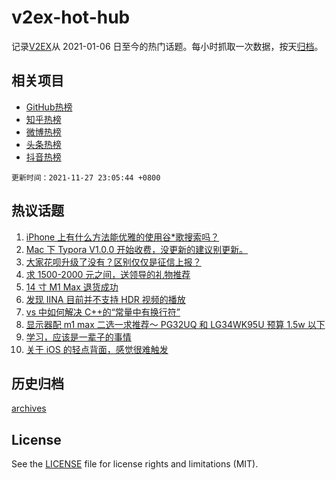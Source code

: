 # v2ex-hot-hub

 记录[V2EX](https://www.v2ex.com/)从 2021-01-06 日至今的热门话题。每小时抓取一次数据，按天[归档](archives)。
 
 ## 相关项目

- [GitHub热榜](https://github.com/snaildev/github-hot-hub)
- [知乎热榜](https://github.com/snaildev/zhihu-hot-hub)
- [微博热榜](https://github.com/snaildev/weibo-hot-hub)
- [头条热榜](https://github.com/snaildev/toutiao-hot-hub)
- [抖音热榜](https://github.com/snaildev/douyin-hot-hub)


 `更新时间：2021-11-27 23:05:44 +0800`

## 热议话题

1. [iPhone 上有什么方法能优雅的使用谷*歌搜索吗？](https://www.v2ex.com/t/818326)
1. [Mac 下 Typora V1.0.0 开始收费，没更新的建议别更新。](https://www.v2ex.com/t/818303)
1. [大家花呗升级了没有？区别仅仅是征信上报？](https://www.v2ex.com/t/818336)
1. [求 1500-2000 元之间，送领导的礼物推荐](https://www.v2ex.com/t/818276)
1. [14 寸 M1 Max 退货成功](https://www.v2ex.com/t/818301)
1. [发现 IINA 目前并不支持 HDR 视频的播放](https://www.v2ex.com/t/818282)
1. [vs 中如何解决 C++的“常量中有换行符”](https://www.v2ex.com/t/818321)
1. [显示器配 m1 max 二选一求推荐～ PG32UQ 和 LG34WK95U 预算 1.5w 以下](https://www.v2ex.com/t/818325)
1. [学习，应该是一辈子的事情](https://www.v2ex.com/t/818365)
1. [关于 iOS 的轻点背面，感觉很难触发](https://www.v2ex.com/t/818327)

## 历史归档

[archives](archives)

## License

See the [LICENSE](LICENSE) file for license rights and limitations (MIT).
